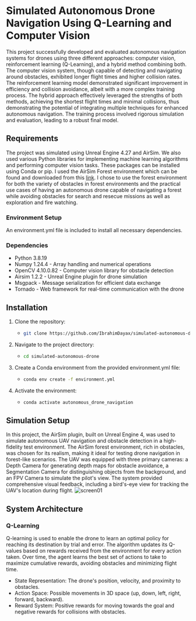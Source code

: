 # Simulated Autonomous Drone Navigation Using Q-Learning and Computer Vision

This project successfully developed and evaluated autonomous navigation systems for
drones using three different approaches: computer vision, reinforcement learning (Q-Learning),
and a hybrid method combining both. The computer vision system, though capable of
detecting and navigating around obstacles, exhibited longer flight times and higher
collision rates. The reinforcement learning model demonstrated significant
improvement in efficiency and collision avoidance, albeit with a more complex training
process. The hybrid approach effectively leveraged the strengths of both methods,
achieving the shortest flight times and minimal collisions, thus demonstrating the
potential of integrating multiple techniques for enhanced autonomous navigation. The
training process involved rigorous simulation and evaluation, leading to a robust final
model.

## Requirements

The project was simulated using Unreal Engine 4.27 and AirSim. We also used various Python libraries for implementing machine learning algorithms and performing computer vision tasks. These packages can be installed using Conda or pip. I used the AirSim Forest environment which can be found and downloaded from this [link](https://github.com/microsoft/AirSim/releases/tag/v.1.2.2). I chose to use the forest environment for both the variety of obstacles in forest environments and the practical use cases of having an autonomous drone capable of navigating a forest while avoiding obstacles for search and resecue missions as well as exploration and fire watching.

### Environment Setup

An environment.yml file is included to install all necessary dependencies.

### Dependencies

- Python 3.8.19
- Numpy 1.24.4 - Array handling and numerical operations
- OpenCV 4.10.0.82 - Computer vision library for obstacle detection
- Airsim 1.2.2 - Unreal Engine plugin for drone simulation
- Msgpack - Message serialization for efficient data exchange
- Tornado - Web framework for real-time communication with the drone

## Installation

1. Clone the repository:
   - ```bash
     git clone https://github.com/IbrahimDayax/simulated-autonomous-drone.git
2. Navigate to the project directory:
   - ```bash
     cd simulated-autonomous-drone
3. Create a Conda environment from the provided environment.yml file:
   - ```bash
     conda env create -f environment.yml
4. Activate the environment:
   - ```bash
     conda activate autonomous_drone_navigation

## Simulation Setup

In this project, the AirSim plugin, built on Unreal Engine 4, was used to simulate autonomous UAV navigation and obstacle detection in a high-fidelity test environment. The AirSim forest environment, rich in obstacles, was chosen for its realism, making it ideal for testing drone navigation in forest-like scenarios. The UAV was equipped with three primary cameras: a Depth Camera for generating depth maps for obstacle avoidance, a Segmentation Camera for distinguishing objects from the background, and an FPV Camera to simulate the pilot's view. The system provided comprehensive visual feedback, including a bird's-eye view for tracking the UAV's location during flight.
![screen01](https://github.com/user-attachments/assets/f69973ff-92f0-4c1a-94a4-8dd04df77ea1)


## System Architecture

### Q-Learning

Q-learning is used to enable the drone to learn an optimal policy for reaching its destination by trial and error. The algorithm updates its Q-values based on rewards received from the environment for every action taken. Over time, the agent learns the best set of actions to take to maximize cumulative rewards, avoiding obstacles and minimizing flight time.

- State Representation: The drone's position, velocity, and proximity to obstacles.
- Action Space: Possible movements in 3D space (up, down, left, right, forward, backward).
- Reward System: Positive rewards for moving towards the goal and negative rewards for collisions with obstacles.

